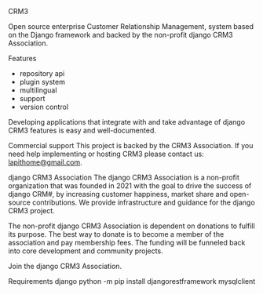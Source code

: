 CRM3

Open source enterprise Customer Relationship Management, system based on the Django framework and backed by the non-profit django CRM3 Association.

Features

- repository api
- plugin system
- multilingual
- support
- version control

Developing applications that integrate with and take advantage of django CRM3 features is easy and well-documented.

Commercial support
This project is backed by the CRM3 Association. If you need help implementing or hosting CRM3 please contact us: lapithome@gmail.com.

django CRM3 Association
The django CRM3 Association is a non-profit organization that was founded in 2021 with the goal to drive the success of django CRM#, by increasing customer happiness, market share and open-source contributions. We provide infrastructure and guidance for the django CRM3 project.

The non-profit django CRM3 Association is dependent on donations to fulfill its purpose. The best way to donate is to become a member of the association and pay membership fees. The funding will be funneled back into core development and community projects.

Join the django CRM3 Association.

Requirements
django
python -m pip install djangorestframework
mysqlclient

